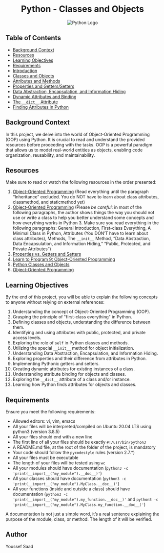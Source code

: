 # <div align="center">Python - Classes and Objects</div>

<div align="center">
<img src="https://www.python.org/static/community_logos/python-logo-master-v3-TM-flattened.png" alt="Python Logo">
</div>

## Table of Contents
- [Background Context](#background-context)
- [Resources](#resources)
- [Learning Objectives](#learning-objectives)
- [Requirements](#requirements)
- [Introduction](#introduction)
- [Classes and Objects](#classes-and-objects)
- [Attributes and Methods](#attributes-and-methods)
- [Properties and Getters/Setters](#properties-and-getterssetters)
- [Data Abstraction, Encapsulation, and Information Hiding](#data-abstraction-encapsulation-and-information-hiding)
- [Dynamic Attributes and Binding](#dynamic-attributes-and-binding)
- [The `__dict__` Attribute](#__dict__-attribute)
- [Finding Attributes in Python](#finding-attributes-in-python)

## Background Context
In this project, we delve into the world of Object-Oriented Programming (OOP) using Python. It is crucial to read and understand the provided resources before proceeding with the tasks. OOP is a powerful paradigm that allows us to model real-world entities as objects, enabling code organization, reusability, and maintainability.

## Resources
Make sure to read or watch the following resources in the order presented:

1. [Object-Oriented Programming](https://python.swaroopch.com/oop.html) (Read everything until the paragraph “Inheritance” excluded. You do NOT have to learn about class attributes, classmethod, and staticmethod yet)
2. [Object-Oriented Programming](https://realpython.com/python3-object-oriented-programming/) (Please *be careful*: in most of the following paragraphs, the author shows things the way you should not use or write a class to help you better understand some concepts and how everything works in Python 3. Make sure you read everything in the following paragraphs: General Introduction, First-class Everything, A Minimal Class in Python, Attributes (You DON’T have to learn about class attributes), Methods, The `__init__` Method, “Data Abstraction, Data Encapsulation, and Information Hiding,” “Public, Protected, and Private Attributes”)
3. [Properties vs. Getters and Setters](https://www.programiz.com/python-programming/property)
4. [Learn to Program 9: Object-Oriented Programming](https://www.youtube.com/watch?v=YXPyB4XeYLA)
5. [Python Classes and Objects](https://www.w3schools.com/python/python_classes.asp)
6. [Object-Oriented Programming](https://www.geeksforgeeks.org/object-oriented-programming-in-python/)

## Learning Objectives
By the end of this project, you will be able to explain the following concepts to anyone without relying on external references:

1. Understanding the concept of Object-Oriented Programming (OOP).
2. Grasping the principle of "first-class everything" in Python.
3. Defining classes and objects, understanding the difference between them.
4. Identifying and using attributes with public, protected, and private access levels.
5. Exploring the role of `self` in Python classes and methods.
6. Utilizing the special `__init__` method for object initialization.
7. Understanding Data Abstraction, Encapsulation, and Information Hiding.
8. Exploring properties and their difference from attributes in Python.
9. Implementing Pythonic getters and setters.
10. Creating dynamic attributes for existing instances of a class.
11. Understanding attribute binding for objects and classes.
12. Exploring the `__dict__` attribute of a class and/or instance.
13. Learning how Python finds attributes for objects and classes.
   
## Requirements
Ensure you meet the following requirements:

- Allowed editors: vi, vim, emacs
- All your files will be interpreted/compiled on Ubuntu 20.04 LTS using python3 (version 3.8.5)
- All your files should end with a new line
- The first line of all your files should be exactly `#!/usr/bin/python3`
- A README.md file, at the root of the folder of the project, is mandatory
- Your code should follow the `pycodestyle` rules (version 2.7.*)
- All your files must be executable
- The length of your files will be tested using `wc`
- All your modules should have documentation (`python3 -c 'print(__import__("my_module").__doc__)'`)
- All your classes should have documentation (`python3 -c 'print(__import__("my_module").MyClass.__doc__)'`)
- All your functions (inside and outside a class) should have documentation (`python3 -c 'print(__import__("my_module").my_function.__doc__)'` and `python3 -c 'print(__import__("my_module").MyClass.my_function.__doc__)'`)

A documentation is not just a simple word, it’s a real sentence explaining the purpose of the module, class, or method. The length of it will be verified.

## Author
Youssef Saad
